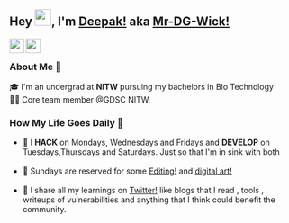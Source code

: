 ## Hey <img src="https://github.com/TheDudeThatCode/TheDudeThatCode/blob/master/Assets/Hi.gif" width="29px">, I'm [Deepak!](https://twitter.com/Mr_dg_wick) aka [Mr-DG-Wick!](https://twitter.com/Mr_dg_wick)

<!-- <a href="https://www.linkedin.com/in/kunal-kushwaha/">
  <img align="left" width="24px" src="https://cdn.jsdelivr.net/npm/simple-icons@v3/icons/linkedin.svg"  />
</a> -->
<a href="https://twitter.com/Mr_dg_wick">
  <img align="left" width="26px" src="https://cdn.jsdelivr.net/npm/simple-icons@v3/icons/twitter.svg" />
</a>
<a href="mailto:deepak.gupta.h401@gmail.com
">
  <img align="left" width="26px" src="https://cdn.jsdelivr.net/npm/simple-icons@v3/icons/gmail.svg" />
</a>
<!-- <a href="https://www.youtube.com/channel/UCfv8cds8AfIM3UZtAWOz6Gg">
  <img align="left" width="26px" src="https://cdn.jsdelivr.net/npm/simple-icons@v3/icons/youtube.svg" />
</a>
<a href="http://dev.to/kunal">
  <img align="left" width="26px" src="https://cdn.jsdelivr.net/npm/simple-icons@v3/icons/medium.svg" />
</a> -->

<br />

### About Me 🚀

🎓 I'm an undergrad at **NITW** pursuing my bachelors in Bio Technology </br>
👨‍💻 Core team member @GDSC NITW.

### How My Life Goes Daily 🙌

- :date: I **HACK** on Mondays, Wednesdays and Fridays and **DEVELOP** on Tuesdays,Thursdays and Saturdays. Just so that I'm in sink with both </br>
  </br>
- :date: Sundays are reserved for some [Editing!](https://www.instagram.com/_dgworks_/) and [digital art!](https://www.instagram.com/_dgworks_/) </br>
  </br>
- :toolbox: I share all my learnings on [Twitter!](https://twitter.com/Mr_dg_wick) like blogs that I read , tools , writeups of vulnerabilities and anything that I think could benefit the community. </br>

